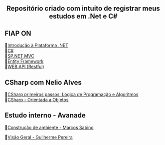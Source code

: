 <div align="center">
<img  width="200"  alt="" justify-content="center" src=" ">
<br>
<br>
<h2>Repositório criado com intuito de registrar meus estudos em  .Net e C#</h2>
</div>


## FIAP ON

:small_orange_diamond:<a href="https://github.com/souzabel/dotnet-angular-csharp/blob/master/FiapOn/Introdu%C3%A7%C3%A3o%20%C3%A0%20Plataforma%20.NET/introdu%C3%A7%C3%A3o-dotnet.md">Introdução à Plataforma .NET</a><br>
:small_orange_diamond:<a href="https://github.com/souzabel/CSharp-DotaNet">C#</a><br>
:small_orange_diamond:<a href="https://github.com/souzabel/CSharp-DotaNet">SP.NET MVC</a><br>
:small_orange_diamond:<a href="https://github.com/souzabel/CSharp-DotaNet">Entity Framework</a><br>
:small_orange_diamond:<a href="https://github.com/souzabel/CSharp-DotaNet">WEB API (Restful)</a><br>

## CSharp com Nelio Alves

:small_orange_diamond:<a href="https://github.com/souzabel/CSharp-DotaNet">CSharp primeiros passos: Lógica de Programação e Algoritmos
</a><br>
:small_orange_diamond:<a href="https://github.com/souzabel/CSharp-DotaNet">CSharp - Orientada a Objetos</a><br>

## Estudo interno - Avanade

:small_orange_diamond:<a href="https://github.com/souzabel/CSharp/tree/master/Avanade">Construção de ambiente - Marcos Sabino </a><br>

:small_orange_diamond:<a href="https://github.com/souzabel/dotnet-angular-csharp/blob/master/Avanade/vis%C3%A3ogeral.md">Visão Geral - Guilherme Pereira</a><br>

